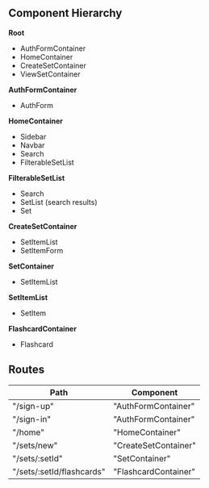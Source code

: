 ## Component Hierarchy

**Root**
 - AuthFormContainer
 - HomeContainer
 - CreateSetContainer
 - ViewSetContainer

**AuthFormContainer**
 - AuthForm

**HomeContainer**
 - Sidebar
 - Navbar
  - Search
 - FilterableSetList

**FilterableSetList**
 - Search
 - SetList (search results)
  - Set

**CreateSetContainer**
 - SetItemList
 - SetItemForm

**SetContainer**
 - SetItemList

**SetItemList**
  - SetItem

**FlashcardContainer**
 - Flashcard

 ## Routes

 |Path   | Component   |
 |-------|-------------|
 | "/sign-up" | "AuthFormContainer" |
 | "/sign-in" | "AuthFormContainer" |
 | "/home" | "HomeContainer" |
 | "/sets/new" | "CreateSetContainer" |
 | "/sets/:setId" | "SetContainer" |
 | "/sets/:setId/flashcards" | "FlashcardContainer" |
